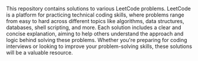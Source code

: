 This repository contains solutions to various LeetCode problems. LeetCode is a platform for practicing technical coding skills, where problems range from easy to hard across different topics like algorithms, data structures, databases, shell scripting, and more. Each solution includes a clear and concise explanation, aiming to help others understand the approach and logic behind solving these problems. Whether you're preparing for coding interviews or looking to improve your problem-solving skills, these solutions will be a valuable resource.